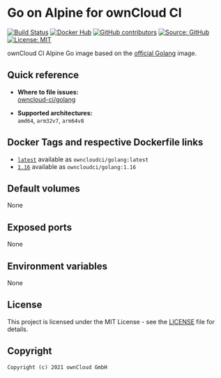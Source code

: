 # Go on Alpine for ownCloud CI

[![Build Status](https://img.shields.io/drone/build/owncloud-ci/golang?logo=drone&server=https%3A%2F%2Fdrone.owncloud.com)](https://drone.owncloud.com/owncloud-ci/golang)
[![Docker Hub](https://img.shields.io/docker/v/owncloudci/golang?logo=docker&label=dockerhub&sort=semver&logoColor=white)](https://hub.docker.com/r/owncloudci/golang)
[![GitHub contributors](https://img.shields.io/github/contributors/owncloud-ci/golang)](https://github.com/owncloud-ci/golang/graphs/contributors)
[![Source: GitHub](https://img.shields.io/badge/source-github-blue.svg?logo=github&logoColor=white)](https://github.com/owncloud-ci/golang)
[![License: MIT](https://img.shields.io/github/license/owncloud-ci/golang)](https://github.com/owncloud-ci/golang/blob/main/LICENSE)

ownCloud CI Alpine Go image based on the [official Golang](https://registry.hub.docker.com/_/golang/) image.

## Quick reference

- **Where to file issues:**\
  [owncloud-ci/golang](https://github.com/owncloud-ci/golang/issues)

- **Supported architectures:**\
  `amd64`, `arm32v7`, `arm64v8`

## Docker Tags and respective Dockerfile links

- [`latest`](https://github.com/owncloud-ci/golang/blob/main/latest/Dockerfile.amd64) available as `owncloudci/golang:latest`
- [`1.16`](https://github.com/owncloud-ci/golang/blob/main/v1.16/Dockerfile.amd64) available as `owncloudci/golang:1.16`

## Default volumes

None

## Exposed ports

None

## Environment variables

None

## License

This project is licensed under the MIT License - see the [LICENSE](https://github.com/owncloud-ci/golang/blob/main/LICENSE) file for details.

## Copyright

```Text
Copyright (c) 2021 ownCloud GmbH
```
